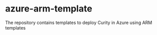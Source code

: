 # azure-arm-template
The repository contains templates to deploy Curity in Azure using ARM templates
